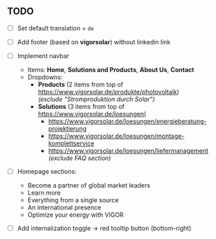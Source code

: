 ## TODO

- [ ] Set default translation = `de`
- [ ] Add footer (based on **vigorsolar**) without linkedin link
- [ ] Implement navbar
  - Items: **Home**, **Solutions and Products**, **About Us**, **Contact**
  - Dropdowns:
    - **Products** (2 items from top of https://www.vigorsolar.de/produkte/photovoltaik)  
      _(exclude "Stromproduktion durch Solar")_
    - **Solutions** (3 items from top of https://www.vigorsolar.de/loesungen)
      - https://www.vigorsolar.de/loesungen/energieberatung-projektierung
      - https://www.vigorsolar.de/loesungen/montage-komplettservice
      - https://www.vigorsolar.de/loesungen/liefermanagement  
        _(exclude FAQ section)_

- [ ] Homepage sections:
  - Become a partner of global market leaders
  - Learn more
  - Everything from a single source
  - An international presence
  - Optimize your energy with VIGOR

- [ ] Add internalization toggle → red tooltip button (bottom-right)

